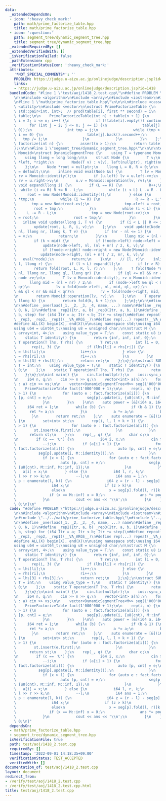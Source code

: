 ```yaml
---
data:
  _extendedDependsOn:
  - icon: ':heavy_check_mark:'
    path: math/prime_factorize_table.hpp
    title: math/prime_factorize_table.hpp
  - icon: ':question:'
    path: segment_tree/dynamic_segment_tree.hpp
    title: segment_tree/dynamic_segment_tree.hpp
  _extendedRequiredBy: []
  _extendedVerifiedWith: []
  _isVerificationFailed: false
  _pathExtension: cpp
  _verificationStatusIcon: ':heavy_check_mark:'
  attributes:
    '*NOT_SPECIAL_COMMENTS*': ''
    PROBLEM: https://judge.u-aizu.ac.jp/onlinejudge/description.jsp?id=1418
    links:
    - https://judge.u-aizu.ac.jp/onlinejudge/description.jsp?id=1418
  bundledCode: "#line 1 \"test/aoj/1418_2.test.cpp\"\n#define PROBLEM \"https://judge.u-aizu.ac.jp/onlinejudge/description.jsp?id=1418\"\
    \n\n#include <algorithm>\n#include <array>\n#include <iostream>\n#include <set>\n\
    \n#line 1 \"math/prime_factorize_table.hpp\"\n\n\n\n#include <cassert>\n#include\
    \ <utility>\n#include <vector>\n\nstruct PrimeFactorizeTable {\n    using P =\
    \ std::pair<int, int>;  // prod(table[i], first ** second) = i\n    std::vector<std::vector<P>>\
    \ table;\n\n    PrimeFactorizeTable(int n) : table(n + 1) {\n        for (int\
    \ i = 2; i <= n; i++) {\n            if (!table[i].empty()) continue;\n      \
    \      for (int j = i; j <= n; j += i) {\n                table[j].push_back(P(i,\
    \ 0));\n                int tmp = j;\n                while (tmp > 1 && tmp %\
    \ i == 0) {\n                    table[j].back().second++;\n                 \
    \   tmp /= i;\n                }\n            }\n        }\n    };\n\n    std::vector<P>\
    \ factorize(int n) {\n        assert(n > 1);\n        return table[n];\n    };\n\
    };\n\n\n#line 1 \"segment_tree/dynamic_segment_tree.hpp\"\n\n\n\ntemplate <class\
    \ Monoid>\nstruct DynamicSegmentTree {\n    using T = typename Monoid::value_type;\n\
    \    using llong = long long;\n\n    struct Node {\n        T v;\n        Node\
    \ *left, *right;\n        Node(T v) : v(v), left(nullptr), right(nullptr){};\n\
    \    };\n\n    Node *root = nullptr;\n    llong L = 0, R = 0;\n\n    DynamicSegmentTree()\
    \ = default;\n\n    inline void eval(Node &u) {\n        T lv = Monoid::identity(),\
    \ rv = Monoid::identity();\n        if (u.left) lv = u.left->v;\n        if (u.right)\
    \ rv = u.right->v;\n        u.v = Monoid::operation(lv, rv);\n    };\n\n    inline\
    \ void expand(llong i) {\n        if (L == R) {\n            R++;\n          \
    \  while (i >= R) R += R - L;\n            while (i < L) L -= R - L;\n       \
    \     root = new Node(Monoid::identity());\n        } else {\n            Node\
    \ *tmp;\n            while (i >= R) {\n                R += R - L;\n         \
    \       tmp = new Node(root->v);\n                tmp->left = root;\n        \
    \        root = tmp;\n            }\n            while (i < L) {\n           \
    \     L -= R - L;\n                tmp = new Node(root->v);\n                tmp->right\
    \ = root;\n                root = tmp;\n            }\n        }\n    };\n\n \
    \   inline void update(llong i, T v) {\n        if (i < L || R <= i) expand(i);\n\
    \        update(root, L, R, i, v);\n    };\n\n    void update(Node *node, llong\
    \ nl, llong nr, llong k, T v) {\n        if (nr - nl <= 1) {\n            node->v\
    \ = v;\n            return;\n        }\n\n        llong mid = (nl + nr) / 2;\n\
    \        if (k < mid) {\n            if (!node->left) node->left = new Node(Monoid::identity());\n\
    \            update(node->left, nl, (nl + nr) / 2, k, v);\n        } else {\n\
    \            if (!node->right) node->right = new Node(Monoid::identity());\n \
    \           update(node->right, (nl + nr) / 2, nr, k, v);\n        }\n\n     \
    \   eval(*node);\n        return;\n    }\n\n    // [l, r)\n    inline T fold(llong\
    \ l, llong r) {\n        if (l < L) expand(l);\n        if (r > R) expand(r);\n\
    \        return fold(root, L, R, l, r);\n    };\n    T fold(Node *node, llong\
    \ nl, llong nr, llong ql, llong qr) {\n        if (ql <= nl && nr <= qr) return\
    \ node->v;\n\n        T lv = Monoid::identity(), rv = Monoid::identity();\n  \
    \      llong mid = (nl + nr) / 2;\n        if (node->left && ql < mid && nl <\
    \ qr)\n            lv = fold(node->left, nl, mid, ql, qr);\n        if (node->right\
    \ && ql < nr && mid < qr)\n            rv = fold(node->right, mid, nr, ql, qr);\n\
    \n        return Monoid::operation(lv, rv);\n    };\n\n    T operator[](const\
    \ llong k) {\n        return fold(k, k + 1);\n    };\n};\n\n\n#line 10 \"test/aoj/1418_2.test.cpp\"\
    \n\n#define _overload(_1, _2, _3, _4, name, ...) name\n#define _rep1(Itr, N) _rep3(Itr,\
    \ 0, N, 1)\n#define _rep2(Itr, a, b) _rep3(Itr, a, b, 1)\n#define _rep3(Itr, a,\
    \ b, step) for (i64 Itr = a; Itr < b; Itr += step)\n#define repeat(...) _overload(__VA_ARGS__,\
    \ _rep3, _rep2, _rep1)(__VA_ARGS__)\n#define rep(...) repeat(__VA_ARGS__)\n\n\
    #define ALL(X) begin(X), end(X)\n\nusing namespace std;\nusing i64 = int64_t;\n\
    using u64 = uint64_t;\nusing u8 = unsigned char;\n\nstruct M {\n    using T =\
    \ array<int, 4>;\n    using value_type = T;\n    const static u8 inf = 100;\n\
    \    static T identity() {\n        return {inf, inf, inf, 0};\n    };\n    static\
    \ T operation(T lhs, T rhs) {\n        T ret;\n        int li = 0, ri = 0;\n \
    \       rep(i, 3) {\n            if (lhs[li] < rhs[ri]) {\n                ret[i]\
    \ = lhs[li];\n                li++;\n            } else {\n                ret[i]\
    \ = rhs[ri];\n                ri++;\n            }\n        }\n        ret[3]\
    \ = lhs[3] + rhs[3];\n        return ret;\n    };\n};\n\nstruct SUM {\n    using\
    \ T = int;\n    using value_type = T;\n    static T identity() {\n        return\
    \ 0;\n    };\n    static T operation(T lhs, T rhs) {\n        return lhs + rhs;\n\
    \    };\n};\n\nint main() {\n    cin.tie(nullptr);\n    ios::sync_with_stdio(false);\n\
    \n    i64 n, q;\n    cin >> n >> q;\n    vector<int> a(n);\n    for (auto &vs\
    \ : a) cin >> vs;\n\n    vector<DynamicSegmentTree<M>> seg(1'000'000 + 1);\n\n\
    \    PrimeFactorizeTable fact(1'000'000 + 1);\n\n    rep(i, n) {\n        if (a[i]\
    \ > 1) {\n            for (auto e : fact.factorize(a[i])) {\n                auto\
    \ [p, cnt] = e;\n                seg[p].update(i, {u8(cnt), M::inf, M::inf, 1});\n\
    \            }\n        }\n    }\n\n    auto power = [&](i64 a, i64 b) {\n   \
    \     i64 ret = 1;\n        while (b) {\n            if (b & 1) {\n          \
    \      ret *= a;\n            }\n            a *= a;\n            b >>= 1;\n \
    \       }\n        return ret;\n    };\n    auto enumerate = [&](i64 l, i64 k)\
    \ {\n        set<int> st;\n        rep(i, l, l + k + 1) {\n            if (a[i]\
    \ > 1) {\n                for (auto e : fact.factorize(a[i])) {\n            \
    \        st.insert(e.first);\n                }\n            }\n        }\n  \
    \      return st;\n    };\n    rep(_, q) {\n        char c;\n        cin >> c;\n\
    \n        if (c == 'U') {\n            i64 i, x;\n            cin >> i >> x;\n\
    \            --i;\n            if (a[i] > 1) {\n                for (auto e :\
    \ fact.factorize(a[i])) {\n                    auto [p, cnt] = e;\n          \
    \          seg[p].update(i, M::identity());\n                }\n            }\n\
    \            if (x > 1) {\n                for (auto e : fact.factorize(x)) {\n\
    \                    auto [p, cnt] = e;\n                    seg[p].update(i,\
    \ {u8(cnt), M::inf, M::inf, 1});\n                }\n            }\n         \
    \   a[i] = x;\n        } else {\n            i64 l, r, k;\n            cin >>\
    \ l >> r >> k;\n            --l;\n            i64 ans = 1;\n            for (auto\
    \ p : enumerate(l, k)) {\n                i64 z = (r - l) - seg[p].fold(l, r)[3];\n\
    \                i64 x;\n                if (z > k)\n                    x = 0;\n\
    \                else\n                    x = seg[p].fold(l, r)[k - z];\n\n \
    \               if (x == M::inf) x = 0;\n                ans *= power(p, x);\n\
    \            }\n            cout << ans << '\\n';\n        }\n    }\n\n    return\
    \ 0;\n}\n"
  code: "#define PROBLEM \"https://judge.u-aizu.ac.jp/onlinejudge/description.jsp?id=1418\"\
    \n\n#include <algorithm>\n#include <array>\n#include <iostream>\n#include <set>\n\
    \n#include \"../../math/prime_factorize_table.hpp\"\n#include \"../../segment_tree/dynamic_segment_tree.hpp\"\
    \n\n#define _overload(_1, _2, _3, _4, name, ...) name\n#define _rep1(Itr, N) _rep3(Itr,\
    \ 0, N, 1)\n#define _rep2(Itr, a, b) _rep3(Itr, a, b, 1)\n#define _rep3(Itr, a,\
    \ b, step) for (i64 Itr = a; Itr < b; Itr += step)\n#define repeat(...) _overload(__VA_ARGS__,\
    \ _rep3, _rep2, _rep1)(__VA_ARGS__)\n#define rep(...) repeat(__VA_ARGS__)\n\n\
    #define ALL(X) begin(X), end(X)\n\nusing namespace std;\nusing i64 = int64_t;\n\
    using u64 = uint64_t;\nusing u8 = unsigned char;\n\nstruct M {\n    using T =\
    \ array<int, 4>;\n    using value_type = T;\n    const static u8 inf = 100;\n\
    \    static T identity() {\n        return {inf, inf, inf, 0};\n    };\n    static\
    \ T operation(T lhs, T rhs) {\n        T ret;\n        int li = 0, ri = 0;\n \
    \       rep(i, 3) {\n            if (lhs[li] < rhs[ri]) {\n                ret[i]\
    \ = lhs[li];\n                li++;\n            } else {\n                ret[i]\
    \ = rhs[ri];\n                ri++;\n            }\n        }\n        ret[3]\
    \ = lhs[3] + rhs[3];\n        return ret;\n    };\n};\n\nstruct SUM {\n    using\
    \ T = int;\n    using value_type = T;\n    static T identity() {\n        return\
    \ 0;\n    };\n    static T operation(T lhs, T rhs) {\n        return lhs + rhs;\n\
    \    };\n};\n\nint main() {\n    cin.tie(nullptr);\n    ios::sync_with_stdio(false);\n\
    \n    i64 n, q;\n    cin >> n >> q;\n    vector<int> a(n);\n    for (auto &vs\
    \ : a) cin >> vs;\n\n    vector<DynamicSegmentTree<M>> seg(1'000'000 + 1);\n\n\
    \    PrimeFactorizeTable fact(1'000'000 + 1);\n\n    rep(i, n) {\n        if (a[i]\
    \ > 1) {\n            for (auto e : fact.factorize(a[i])) {\n                auto\
    \ [p, cnt] = e;\n                seg[p].update(i, {u8(cnt), M::inf, M::inf, 1});\n\
    \            }\n        }\n    }\n\n    auto power = [&](i64 a, i64 b) {\n   \
    \     i64 ret = 1;\n        while (b) {\n            if (b & 1) {\n          \
    \      ret *= a;\n            }\n            a *= a;\n            b >>= 1;\n \
    \       }\n        return ret;\n    };\n    auto enumerate = [&](i64 l, i64 k)\
    \ {\n        set<int> st;\n        rep(i, l, l + k + 1) {\n            if (a[i]\
    \ > 1) {\n                for (auto e : fact.factorize(a[i])) {\n            \
    \        st.insert(e.first);\n                }\n            }\n        }\n  \
    \      return st;\n    };\n    rep(_, q) {\n        char c;\n        cin >> c;\n\
    \n        if (c == 'U') {\n            i64 i, x;\n            cin >> i >> x;\n\
    \            --i;\n            if (a[i] > 1) {\n                for (auto e :\
    \ fact.factorize(a[i])) {\n                    auto [p, cnt] = e;\n          \
    \          seg[p].update(i, M::identity());\n                }\n            }\n\
    \            if (x > 1) {\n                for (auto e : fact.factorize(x)) {\n\
    \                    auto [p, cnt] = e;\n                    seg[p].update(i,\
    \ {u8(cnt), M::inf, M::inf, 1});\n                }\n            }\n         \
    \   a[i] = x;\n        } else {\n            i64 l, r, k;\n            cin >>\
    \ l >> r >> k;\n            --l;\n            i64 ans = 1;\n            for (auto\
    \ p : enumerate(l, k)) {\n                i64 z = (r - l) - seg[p].fold(l, r)[3];\n\
    \                i64 x;\n                if (z > k)\n                    x = 0;\n\
    \                else\n                    x = seg[p].fold(l, r)[k - z];\n\n \
    \               if (x == M::inf) x = 0;\n                ans *= power(p, x);\n\
    \            }\n            cout << ans << '\\n';\n        }\n    }\n\n    return\
    \ 0;\n}"
  dependsOn:
  - math/prime_factorize_table.hpp
  - segment_tree/dynamic_segment_tree.hpp
  isVerificationFile: true
  path: test/aoj/1418_2.test.cpp
  requiredBy: []
  timestamp: '2022-09-01 14:18:35+09:00'
  verificationStatus: TEST_ACCEPTED
  verifiedWith: []
documentation_of: test/aoj/1418_2.test.cpp
layout: document
redirect_from:
- /verify/test/aoj/1418_2.test.cpp
- /verify/test/aoj/1418_2.test.cpp.html
title: test/aoj/1418_2.test.cpp
---
```

